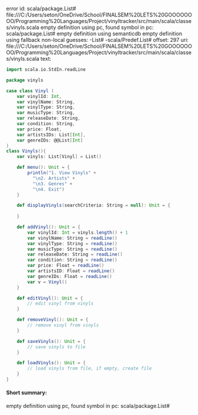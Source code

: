 error id: scala/package.List#
file:///C:/Users/seton/OneDrive/School/FINALSEM%20LETS%20GOOOOOOOO/Programming%20Languages/Project/vinyltracker/src/main/scala/classes/vinyls.scala
empty definition using pc, found symbol in pc: scala/package.List#
empty definition using semanticdb
empty definition using fallback
non-local guesses:
	 -List#
	 -scala/Predef.List#
offset: 297
uri: file:///C:/Users/seton/OneDrive/School/FINALSEM%20LETS%20GOOOOOOOO/Programming%20Languages/Project/vinyltracker/src/main/scala/classes/vinyls.scala
text:
```scala
import scala.io.StdIn.readLine

package vinyls

case class Vinyl (
    var vinylId: Int,
    var vinylName: String,
    var vinylType: String,
    var musicType: String,
    var releaseDate: String,
    var condition: String,
    var price: Float,
    var artistsIDs: List[Int],
    var genreIDs: @@List[Int]
)
class Vinyls(){
    var vinyls: List[Vinyl] = List()

    def menu(): Unit = {
        println("1. View Vinyls" +
          "\n2. Artists" +
          "\n3. Genres" +
          "\n4. Exit")
    }

    def displayVinyls(searchCriteria: String = null): Unit = {
        
    }

    def addVinyl(): Unit = {
        var vinylId: Int = vinyls.length() + 1
        var vinylName: String = readLine()
        var vinylType: String = readLine()
        var musicType: String = readLine()
        var releaseDate: String = readLine()
        var condition: String = readLine()
        var price: Float = readLine()
        var artistsID: Float = readLine()
        var genreIDs: Float = readLine()
        var v = Vinyl()
    }

    def editVinyl(): Unit = {
        // edit vinyl from vinyls
    }

    def removeVinyl(): Unit = {
        // remove vinyl from vinyls
    }

    def saveVinyls(): Unit = {
        // save vinyls to file
    }

    def loadVinyls(): Unit = {
        // load vinyls from file, if empty, create file
    }
}
```


#### Short summary: 

empty definition using pc, found symbol in pc: scala/package.List#